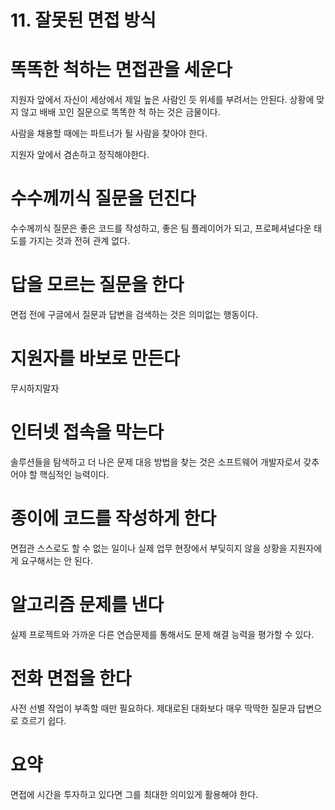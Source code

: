 # 11. 잘못된 면접 방식

# 똑똑한 척하는 면접관을 세운다

지원자 앞에서 자신이 세상에서 제일 높은 사람인 듯 위세를 부려서는 안된다. 상황에 맞지 않고 배배 꼬인 질문으로 똑똑한 척 하는 것은 금물이다.

사람을 채용할 때에는 파트너가 될 사람을 찾아야 한다.

지원자 앞에서 겸손하고 정직해야한다.

# 수수께끼식 질문을 던진다

수수께끼식 질문은 좋은 코드를 작성하고, 좋은 팀 플레이어가 되고, 프로페셔널다운 태도를 가지는 것과 전혀 관계 없다.

# 답을 모르는 질문을 한다

면접 전에 구글에서 질문과 답변을 검색하는 것은 의미없는 행동이다.

# 지원자를 바보로 만든다

무시하지말자

# 인터넷 접속을 막는다

솔루션들을 탐색하고 더 나은 문제 대응 방법을 찾는 것은 소프트웨어 개발자로서 갖추어야 할 핵심적인 능력이다.

# 종이에 코드를 작성하게 한다

면접관 스스로도 할 수 없는 일이나 실제 업무 현장에서 부딪히지 않을 상황을 지원자에게 요구해서는 안 된다.

# 알고리즘 문제를 낸다

실제 프로젝트와 가까운 다른 연습문제를 통해서도 문제 해결 능력을 평가할 수 있다.

# 전화 면접을 한다

사전 선별 작업이 부족할 때만 필요하다. 제대로된 대화보다 매우 딱딱한 질문과 답변으로 흐르기 쉽다.

# 요약

면접에 시간을 투자하고 있다면 그를 최대한 의미있게 활용해야 한다.